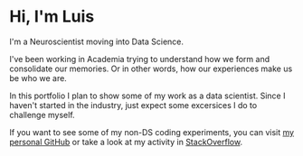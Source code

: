 
# Hi, I'm Luis

I'm a Neuroscientist moving into Data Science.

I've been working in Academia trying to understand how we form and consolidate our memories.
Or in other words, how our experiences make us be who we are.

In this portfolio I plan to show some of my work as a data scientist.
Since I haven't started in the industry, just expect some excersices I do to challenge myself.

If you want to see some of my non-DS coding experiments, you can visit [my personal GitHub](https://github.com/Ignatius-Reilly) or take a look at my activity in [StackOverflow](https://stackoverflow.com/users/15032126/ignatius-reilly).
